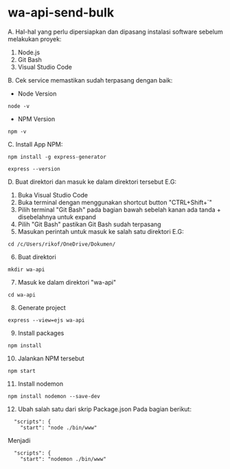 # wa-api-send-bulk
A. Hal-hal yang perlu dipersiapkan dan dipasang instalasi software sebelum melakukan proyek:
1. Node.js
2. Git Bash
3. Visual Studio Code

B. Cek service memastikan sudah terpasang dengan baik:
- Node Version
```
node -v
```
- NPM Version
```
npm -v
```

C. Install App NPM:
```
npm install -g express-generator
``` 
```
express --version
```

D. Buat direktori dan masuk ke dalam direktori tersebut
E.G:
1. Buka Visual Studio Code
2. Buka terminal dengan menggunakan shortcut button "CTRL+Shift+`"
3. Pilih terminal "Git Bash" pada bagian bawah sebelah kanan ada tanda + disebelahnya untuk expand
4. Pilih "Git Bash" pastikan Git Bash sudah terpasang
5. Masukan perintah untuk masuk ke salah satu direktori
E.G:
```
cd /c/Users/rikof/OneDrive/Dokumen/
```
6. Buat direktori
```
mkdir wa-api
```
7. Masuk ke dalam direktori "wa-api"
```
cd wa-api
```
8. Generate project
```
express --view=ejs wa-api
```
9. Install packages
```
npm install
```
10. Jalankan NPM tersebut
```
npm start
```
11. Install nodemon
```
npm install nodemon --save-dev
```
12. Ubah salah satu dari skrip Package.json
Pada bagian berikut:
```
  "scripts": {
    "start": "node ./bin/www"
```
Menjadi
```
  "scripts": {
    "start": "nodemon ./bin/www"
```

